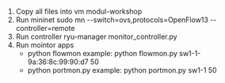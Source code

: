 1. Copy all files into vm modul-workshop
2. Run mininet
   sudo mn --switch=ovs,protocols=OpenFlow13 --controller=remote
3. Run controller
   ryu-manager monitor_controller.py
4. Run mointor apps
   - python flowmon <record name> <observation size>
     example: python flowmon.py sw1-1-9a:36:8c:99:90:d7 50
   - python portmon.py <record name> <observation size>
     example: python portmon.py sw1-1 50
